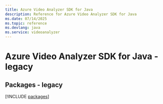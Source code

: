 ```yaml
---
title: Azure Video Analyzer SDK for Java
description: Reference for Azure Video Analyzer SDK for Java
ms.date: 07/14/2025
ms.topic: reference
ms.devlang: java
ms.service: videoanalyzer
---
```

# Azure Video Analyzer SDK for Java - legacy
## Packages - legacy
[!INCLUDE [packages](video-analyzer-index.md)]